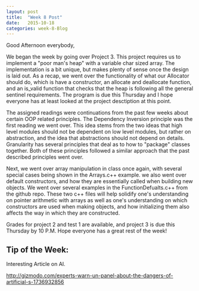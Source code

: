 ```yaml
---
layout: post
title:  "Week 8 Post"
date:   2015-10-18
categories: week-8-Blog
---
```

Good Afternoon everybody,

We began the week by going over Project 3. This project requires us to implement a "poor man's heap" with a variable char
sized array. The implementation is a bit unique, but makes plenty of sense once the design is laid out. As a recap, we went over the functionality of what our Allocator should do, which is have a constructor, an allocate and deallocate function, and an is_valid function that checks that the heap is following all the general sentinel requirements. The program is due this Thursday and I hope everyone has at least looked at the project desctiption at this point.

The assigned readings were continuations from the past few weeks about certain OOP related principles. The Dependency Inversion principle was the first reading we went over. This idea stems from the two ideas that high level modules should not be dependent on low level modules, but rather on abstraction, and the idea that abstractions should not depend on details. Granularity has several principles that deal as to how to "package" classes together. Both of these principles followed a similar approach that the past described principles went over.

Next, we went over array manipulation in class once again, with several special cases being shown in the Arrays.c++ example.     we also went over default constructors, and how they are essentially called when building new objects. We went over several examples in the FunctionDefualts.c++ from the github repo. These two c++ files will help solidify one's understanding on pointer arithmetic with arrays as well as one's understanding on which constructors are used when making objects, and how initializing them also affects the way in which they are constructed.

Grades for project 2 and test 1 are available, and project 3 is due this Thursday by 10 P.M. Hope everyone has a great rest of the week!

<h2>Tip of the Week: </h2>
Interesting Article on AI.

http://gizmodo.com/experts-warn-un-panel-about-the-dangers-of-artificial-s-1736932856
